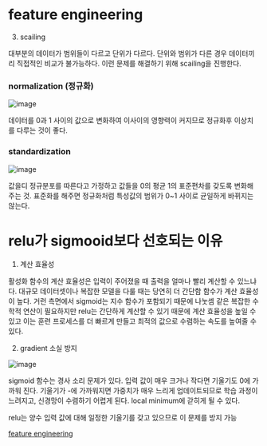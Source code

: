 # feature engineering

3. scailing

대부분의 데이터가 범위들이 다르고 단위가 다르다. 단위와 범위가 다른 경우 데이터끼리 직접적인 비교가 불가능하다. 이런 문제를 해결하기 위해 scailing을 진행한다.

### normalization (정규화)

![image](https://github.com/sseinn/AICOSS---THU/assets/143159192/b1ad4853-98e7-47b1-a4f0-06ab03afa666)


데이터를 0과 1 사이의 값으로 변화하여 이사이의 영향력이 커지므로 정규화후 이상치를 다루는 것이 좋다. 

### standardization


![image](https://github.com/sseinn/AICOSS---THU/assets/143159192/82f92653-fdca-4dcd-90a6-52c11ede5aa1)

값을디 정규분포를 따른다고 가정하고 값들을 0의 평균 1의 표준편차를 갖도록 변화해주는 것. 표준화를 해주면 정규화처럼 특성값의 범위가 0~1 사이로 균일하게 바뀌지는 않는다. 

# relu가 sigmooid보다 선호되는 이유

1. 계산 효율성

활성화 함수의 계산 효율성은 입력이 주어졌을 때 출력을 얼마나 빨리 계산할 수 있느냐다. 대규모 데이터셋이나 복잡한 모델을 다룰 때는 당연히 더 간단함 함수가 계산 효율성이 높다. 거런 측면에서 sigmoid는 지수 함수가 포함되기 때문에 나눗셈 같은 복잡한 수학적 연산이 필요하지만 relu는 간단하게 계산할 수 있기 때문에 계산 효율성을 높일 수 있고 이는 훈련 프로세스를 더 빠르게 만들고 최적의 값으로 수렴하는 속도를 높여줄 수 있다. 

2. gradient 소실 방지

![image](https://github.com/sseinn/AICOSS---THU/assets/143159192/78e43830-c2f6-4d19-a04e-ea8300048a7c)


sigmoid 함수는 경사 소리 문제가 있다. 입력 값이 매우 크거나 작다면 기울기도 0에 가까워 진다. 기울기가 -에 가까워지면 가중치가 매우 느리게 업데이트되므로 학습 과정이 느려지고, 신경망이 수렴하기 어렵게 된다. local minimum에 갇히게 될 수 있다. 

relu는 양수 입력 값에 대해 일정한 기울기를 갖고 있으므로 이 문제를 방지 가능



[feature engineering](https://velog.io/@baeyuna97/Feature-engineering%EC%9D%B4%EB%9E%80)

